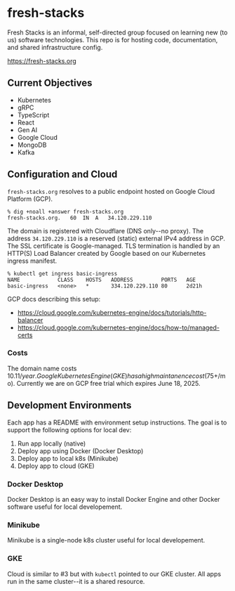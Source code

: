 # fresh-stacks
Fresh Stacks is an informal, self-directed group focused on learning new (to us) software technologies.
This repo is for hosting code, documentation, and shared infrastructure config.

https://fresh-stacks.org

## Current Objectives
- Kubernetes
- gRPC
- TypeScript
- React
- Gen AI
- Google Cloud
- MongoDB
- Kafka

## Configuration and Cloud
`fresh-stacks.org` resolves to a public endpoint hosted on Google Cloud Platform (GCP).

```
% dig +noall +answer fresh-stacks.org
fresh-stacks.org.	60	IN	A	34.120.229.110
```

The domain is registered with Cloudflare (DNS only--no proxy). The address `34.120.229.110` is a reserved (static) external IPv4 address in GCP. The SSL certificate is Google-managed. TLS termination is handled by an HTTP(S) Load Balancer created by Google based on our Kubernetes ingress manifest.

```
% kubectl get ingress basic-ingress
NAME            CLASS    HOSTS   ADDRESS         PORTS   AGE
basic-ingress   <none>   *       334.120.229.110 80      2d21h
```

GCP docs describing this setup:
- https://cloud.google.com/kubernetes-engine/docs/tutorials/http-balancer
- https://cloud.google.com/kubernetes-engine/docs/how-to/managed-certs

### Costs

The domain name costs $10.11/year.
Google Kubernetes Engine (GKE) has a high maintanence cost ($75+/mo). Currently we are on GCP free trial which expires June 18, 2025.

## Development Environments

Each app has a README with environment setup instructions. The goal is to support the following options for local dev:
1. Run app locally (native)
2. Deploy app using Docker (Docker Desktop)
3. Deploy app to local k8s (Minikube)
4. Deploy app to cloud (GKE)

### Docker Desktop

Docker Desktop is an easy way to install Docker Engine and other Docker software useful for local developement.

### Minikube

Minikube is a single-node k8s cluster useful for local developement.

### GKE

Cloud is similar to #3 but with `kubectl` pointed to our GKE cluster. All apps run in the same cluster--it is a shared resource.
